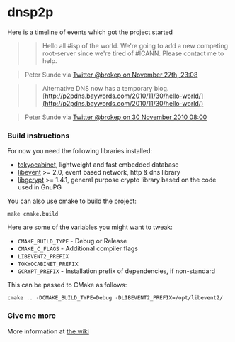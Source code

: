 # dnsp2p
Here is a timeline of events which got the project started

>> Hello all #isp of the world. We're going to add a new competing root-server since we're
>> tired of #ICANN. Please contact me to help.

>Peter Sunde via [Twitter @brokep on November 27th, 23:08](http://twitter.com/brokep/status/8779363872935936)

<p>

>> Alternative DNS now has a temporary blog.
>> [http://p2pdns.baywords.com/2010/11/30/hello-world/](http://p2pdns.baywords.com/2010/11/30/hello-world/)

> Peter Sunde via [Twitter @brokep on 30 November 2010 08:00](http://twitter.com/brokep/status/9517070882447360)

### Build instructions

For now you need the following libraries installed:

- [tokyocabinet](http://fallabs.com/tokyocabinet/), lightweight and fast embedded database
- [libevent](http://monkey.org/~provos/libevent/) >= 2.0, event based network, http & dns library
- [libgcrypt](http://www.gnupg.org/) >= 1.4.1, general purpose crypto library based on the code used in GnuPG

You can also use cmake to build the project:

    make cmake.build

Here are some of the variables you might want to tweak:

 * ``CMAKE_BUILD_TYPE`` - Debug or Release
 * ``CMAKE_C_FLAGS`` - Additional compiler flags
 * ``LIBEVENT2_PREFIX``
 * ``TOKYOCABINET_PREFIX``
 * ``GCRYPT_PREFIX`` - Installation prefix of dependencies, if non-standard

This can be passed to CMake as follows:

    cmake .. -DCMAKE_BUILD_TYPE=Debug -DLIBEVENT2_PREFIX=/opt/libevent2/

### Give me more
More information at [the wiki](http://dot-p2p.org/index.php?title=Main_Page)
